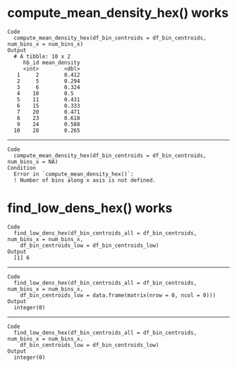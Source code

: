 # compute_mean_density_hex() works

    Code
      compute_mean_density_hex(df_bin_centroids = df_bin_centroids, num_bins_x = num_bins_x)
    Output
      # A tibble: 10 x 2
         hb_id mean_density
         <int>        <dbl>
       1     2        0.412
       2     5        0.294
       3     6        0.324
       4    10        0.5  
       5    11        0.431
       6    15        0.333
       7    20        0.471
       8    23        0.618
       9    24        0.588
      10    28        0.265

---

    Code
      compute_mean_density_hex(df_bin_centroids = df_bin_centroids, num_bins_x = NA)
    Condition
      Error in `compute_mean_density_hex()`:
      ! Number of bins along x axis is not defined.

# find_low_dens_hex() works

    Code
      find_low_dens_hex(df_bin_centroids_all = df_bin_centroids, num_bins_x = num_bins_x,
        df_bin_centroids_low = df_bin_centroids_low)
    Output
      [1] 6

---

    Code
      find_low_dens_hex(df_bin_centroids_all = df_bin_centroids, num_bins_x = num_bins_x,
        df_bin_centroids_low = data.frame(matrix(nrow = 0, ncol = 0)))
    Output
      integer(0)

---

    Code
      find_low_dens_hex(df_bin_centroids_all = df_bin_centroids, num_bins_x = num_bins_x,
        df_bin_centroids_low = df_bin_centroids_low)
    Output
      integer(0)


